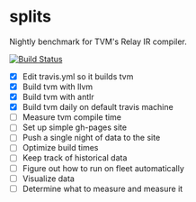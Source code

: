 # splits
Nightly benchmark for TVM's Relay IR compiler.

[![Build Status](https://travis-ci.org/joshpoll/splits.svg?branch=master)](https://travis-ci.org/joshpoll/splits)

- [x] Edit travis.yml so it builds tvm
- [x] Build tvm with llvm
- [x] Build tvm with antlr
- [x] Build tvm daily on default travis machine
- [ ] Measure tvm compile time
- [ ] Set up simple gh-pages site
- [ ] Push a single night of data to the site
- [ ] Optimize build times
- [ ] Keep track of historical data
- [ ] Figure out how to run on fleet automatically
- [ ] Visualize data
- [ ] Determine what to measure and measure it
